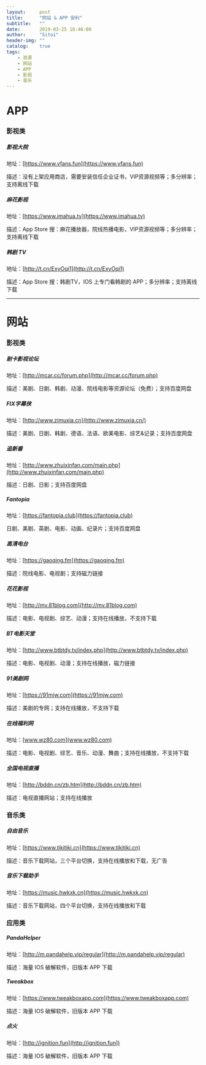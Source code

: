 ```yaml
---
layout:     post
title:      "网站 & APP 安利"
subtitle:   ""
date:       2019-03-25 18:46:00
author:     "Sitoi"
header-img: ""
catalog:    true
tags:
    - 资源
    - 网站
    - APP
    - 影视
    - 音乐
---
```



# APP

### 影视类

##### 影视大院

地址：[https://www.vfans.fun](https://www.vfans.fun)

描述：没有上架应用商店，需要安装信任企业证书，VIP资源视频等；多分辨率；支持离线下载

##### 麻花影视

地址：[https://www.imahua.tv](https://www.imahua.tv)

描述：App Store 搜：麻花播放器，院线热播电影，VIP资源视频等；多分辨率；支持离线下载

##### 韩剧 TV

地址：[http://t.cn/ExyOqi1](http://t.cn/ExyOqi1)

描述：App Store 搜：韩剧TV，IOS 上专门看韩剧的 APP；多分辨率；支持离线下载

---
# 网站

### 影视类

##### 耐卡影视论坛

地址：[http://mcar.cc/forum.php](http://mcar.cc/forum.php)

描述：美剧、日剧、韩剧、动漫、院线电影等资源论坛（免费）；支持百度网盘

##### FIX字幕侠

地址：[http://www.zimuxia.cn](http://www.zimuxia.cn/)

描述：美剧、日剧、韩剧、德语、法语、欧美电影、综艺&记录；支持百度网盘

##### 追新番

地址：[http://www.zhuixinfan.com/main.php](http://www.zhuixinfan.com/main.php)

描述：日剧、日影；支持百度网盘

##### Fantopia

地址：[https://fantopia.club](https://fantopia.club)

日剧、美剧、英剧、电影、动画、纪录片；支持百度网盘

##### 高清电台

地址：[https://gaoqing.fm](https://gaoqing.fm)

描述：院线电影、电视剧；支持磁力链接

##### 花花影视

地址：[http://mv.81blog.com](http://mv.81blog.com)

描述：电影、电视剧、综艺、动漫；支持在线播放，不支持下载

##### BT电影天堂

地址：[http://www.btbtdy.tv/index.php](http://www.btbtdy.tv/index.php)

描述：电影、电视剧、动漫；支持在线播放，磁力链接

##### 91美剧网

地址：[https://91mjw.com](https://91mjw.com)

描述：美剧的专网；支持在线播放，不支持下载

##### 在线福利网

地址：[www.wz80.com](www.wz80.com)

描述：电影、电视剧、综艺、音乐、动漫、舞曲；支持在线播放，不支持下载

##### 全国电视直播

地址：[http://bddn.cn/zb.htm](http://bddn.cn/zb.htm)

描述：电视直播网站；支持在线播放

### 音乐类

##### 自由音乐

地址：[https://www.tikitiki.cn](https://www.tikitiki.cn)

描述：音乐下载网站，三个平台切换，支持在线播放和下载，无广告

##### 音乐下载助手

地址：[https://music.hwkxk.cn](https://music.hwkxk.cn)

描述：音乐下载网站，四个平台切换，支持在线播放和下载


### 应用类

##### PandaHelper

地址：[http://m.pandahelp.vip/regular](http://m.pandahelp.vip/regular)

描述：海量 IOS 破解软件，旧版本 APP 下载

##### Tweakbox

地址：[https://www.tweakboxapp.com](https://www.tweakboxapp.com)

描述：海量 IOS 破解软件，旧版本 APP 下载

##### 点火

地址：[http://ignition.fun](http://ignition.fun])

描述：海量 IOS 破解软件，旧版本 APP 下载